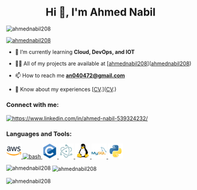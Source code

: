 <h1 align="center">Hi 👋, I'm Ahmed Nabil</h1>
<p align="left"> <img src="https://komarev.com/ghpvc/?username=ahmednabil208&label=Profile%20views&color=0e75b6&style=flat" alt="ahmednabil208" /> </p>

<p align="left"> <a href="https://github.com/ryo-ma/github-profile-trophy"><img src="https://github-profile-trophy.vercel.app/?username=ahmednabil208" alt="ahmednabil208" /></a> </p>

- 🌱 I’m currently learning **Cloud, DevOps, and IOT**

- 👨‍💻 All of my projects are available at [[ahmednabil208](https://github.com/ahmednabil208)]([ahmednabil208](https://github.com/ahmednabil208))

- 📫 How to reach me **an040472@gmail.com**

- 📄 Know about my experiences [[CV](https://drive.google.com/file/d/1ouYHNni0T49ucbPv5FWhEWadR7t0fM9_/view?usp=drive_link).]([CV](https://drive.google.com/file/d/1ouYHNni0T49ucbPv5FWhEWadR7t0fM9_/view?usp=drive_link).)

<h3 align="left">Connect with me:</h3>
<p align="left">
<a href="https://linkedin.com/in/https://www.linkedin.com/in/ahmed-nabil-539324232/" target="blank"><img align="center" src="https://raw.githubusercontent.com/rahuldkjain/github-profile-readme-generator/master/src/images/icons/Social/linked-in-alt.svg" alt="https://www.linkedin.com/in/ahmed-nabil-539324232/" height="30" width="40" /></a>
</p>

<h3 align="left">Languages and Tools:</h3>
<p align="left"> <a href="https://aws.amazon.com" target="_blank" rel="noreferrer"> <img src="https://raw.githubusercontent.com/devicons/devicon/master/icons/amazonwebservices/amazonwebservices-original-wordmark.svg" alt="aws" width="40" height="40"/> </a> <a href="https://www.gnu.org/software/bash/" target="_blank" rel="noreferrer"> <img src="https://www.vectorlogo.zone/logos/gnu_bash/gnu_bash-icon.svg" alt="bash" width="40" height="40"/> </a> <a href="https://www.cprogramming.com/" target="_blank" rel="noreferrer"> <img src="https://raw.githubusercontent.com/devicons/devicon/master/icons/c/c-original.svg" alt="c" width="40" height="40"/> </a> <a href="https://www.electronjs.org" target="_blank" rel="noreferrer"> <img src="https://raw.githubusercontent.com/devicons/devicon/master/icons/electron/electron-original.svg" alt="electron" width="40" height="40"/> </a> <a href="https://www.linux.org/" target="_blank" rel="noreferrer"> <img src="https://raw.githubusercontent.com/devicons/devicon/master/icons/linux/linux-original.svg" alt="linux" width="40" height="40"/> </a> <a href="https://www.mysql.com/" target="_blank" rel="noreferrer"> <img src="https://raw.githubusercontent.com/devicons/devicon/master/icons/mysql/mysql-original-wordmark.svg" alt="mysql" width="40" height="40"/> </a> <a href="https://www.python.org" target="_blank" rel="noreferrer"> <img src="https://raw.githubusercontent.com/devicons/devicon/master/icons/python/python-original.svg" alt="python" width="40" height="40"/> </a> </p>

<p><img align="left" src="https://github-readme-stats.vercel.app/api/top-langs?username=ahmednabil208&show_icons=true&locale=en&layout=compact" alt="ahmednabil208" /></p>

<p>&nbsp;<img align="center" src="https://github-readme-stats.vercel.app/api?username=ahmednabil208&show_icons=true&locale=en" alt="ahmednabil208" /></p>

<p><img align="center" src="https://github-readme-streak-stats.herokuapp.com/?user=ahmednabil208&" alt="ahmednabil208" /></p>
